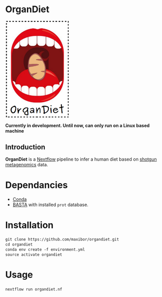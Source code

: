 # OrganDiet

<img src="./img/logo.png" width="200">

**Currently in development. Until now, can only run on a Linux based machine**

## Introduction

**OrganDiet** is a [Nextflow](https://www.nextflow.io/) pipeline to infer a human diet based on [shotgun metagenomics](https://en.wikipedia.org/wiki/Metagenomics#Shotgun_metagenomics) data.

# Dependancies

- [Conda](https://conda.io/miniconda.html)  
- [BASTA](https://github.com/timkahlke/BASTA) with installed `prot` database. 

# Installation

```
git clone https://github.com/maxibor/organdiet.git
cd organdiet
conda env create -f environment.yml
source activate organdiet
```

# Usage

`nextflow run organdiet.nf`
